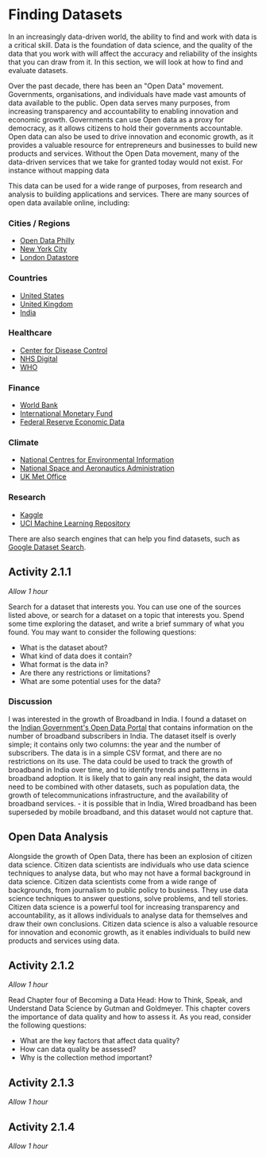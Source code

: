 # Finding Datasets

In an increasingly data-driven world, the ability to find and work with data is
a critical skill. Data is the foundation of data science, and the quality of the
data that you work with will affect the accuracy and reliability of the insights
that you can draw from it. In this section, we will look at how to find and
evaluate datasets.

Over the past decade, there has been an "Open Data" movement. Governments,
organisations, and individuals have made vast amounts of data available to the
public. Open data serves many purposes, from increasing transparency and
accountability to enabling innovation and economic growth. Governments can use
Open data as a proxy for democracy, as it allows citizens to hold their
governments accountable. Open data can also be used to drive innovation and
economic growth, as it provides a valuable resource for entrepreneurs and
businesses to build new products and services. Without the Open Data movement,
many of the data-driven services that we take for granted today would not exist.
For instance without mapping data

This data can be used for a wide range of purposes, from research and analysis
to building applications and services. There are many sources of open data
available online, including:

### Cities / Regions

- [Open Data Philly](https://opendataphilly.org/)
- [New York City](https://opendata.cityofnewyork.us/)
- [London Datastore](https://data.london.gov.uk/)

### Countries

- [United States](https://www.data.gov/)
- [United Kingdom](https://data.gov.uk/)
- [India](https://data.gov.in/)

### Healthcare

- [Center for Disease Control](https://www.cdc.gov/datastatistics/index.html)
- [NHS Digital](https://digital.nhs.uk/data-and-information)
- [WHO](https://www.who.int/data/gho)

### Finance

- [World Bank](https://data.worldbank.org/)
- [International Monetary Fund](https://www.imf.org/en/Data)
- [Federal Reserve Economic Data](https://fred.stlouisfed.org/)

### Climate

- [National Centres for Environmental Information](https://www.ncdc.noaa.gov/data-access)
- [National Space and Aeronautics Administration](https://data.nasa.gov/)
- [UK Met Office](https://www.metoffice.gov.uk/research/climate/climate-monitoring)

### Research

- [Kaggle](https://www.kaggle.com/datasets)
- [UCI Machine Learning Repository](https://archive.ics.uci.edu/ml/index.php)

There are also search engines that can help you find datasets, such as
[Google Dataset Search](https://datasetsearch.research.google.com/).

## Activity 2.1.1

_Allow 1 hour_

Search for a dataset that interests you. You can use one of the sources listed
above, or search for a dataset on a topic that interests you. Spend some time
exploring the dataset, and write a brief summary of what you found. You may want
to consider the following questions:

- What is the dataset about?
- What kind of data does it contain?
- What format is the data in?
- Are there any restrictions or limitations?
- What are some potential uses for the data?

### Discussion

I was interested in the growth of Broadband in India. I found a dataset on the
[Indian Government's Open Data Portal](https://visualize.data.gov.in/?inst=ae965f52-015d-47f6-a6ca-ada4c275970b)
that contains information on the number of broadband subscribers in India. The
dataset itself is overly simple; it contains only two columns: the year and the
number of subscribers. The data is in a simple CSV format, and there are no
restrictions on its use. The data could be used to track the growth of broadband
in India over time, and to identify trends and patterns in broadband adoption.
It is likely that to gain any real insight, the data would need to be combined
with other datasets, such as population data, the growth of telecommunications
infrastructure, and the availability of broadband services. - it is possible
that in India, Wired broadband has been superseded by mobile broadband, and this
dataset would not capture that.

## Open Data Analysis

Alongside the growth of Open Data, there has been an explosion of citizen data
science. Citizen data scientists are individuals who use data science techniques
to analyse data, but who may not have a formal background in data science.
Citizen data scientists come from a wide range of backgrounds, from journalism
to public policy to business. They use data science techniques to answer
questions, solve problems, and tell stories. Citizen data science is a powerful
tool for increasing transparency and accountability, as it allows individuals to
analyse data for themselves and draw their own conclusions. Citizen data science
is also a valuable resource for innovation and economic growth, as it enables
individuals to build new products and services using data.

## Activity 2.1.2

_Allow 1 hour_

Read Chapter four of Becoming a Data Head: How to Think, Speak, and Understand
Data Science by Gutman and Goldmeyer. This chapter covers the importance of data
quality and how to assess it. As you read, consider the following questions:

- What are the key factors that affect data quality?
- How can data quality be assessed?
- Why is the collection method important?

## Activity 2.1.3

_Allow 1 hour_

## Activity 2.1.4

_Allow 1 hour_

<!-- TODO: Add more activities -->
